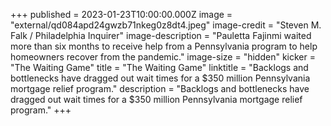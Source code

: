 +++
published = 2023-01-23T10:00:00.000Z
image = "external/qd084apd24gwzb71nkeg0z8dt4.jpeg"
image-credit = "Steven M. Falk / Philadelphia Inquirer"
image-description = "Pauletta Fajinmi waited more than six months to receive help from a Pennsylvania program to help homeowners recover from the pandemic."
image-size = "hidden"
kicker = "The Waiting Game"
title = "The Waiting Game"
linktitle = "Backlogs and bottlenecks have dragged out wait times for a $350 million Pennsylvania mortgage relief program."
description = "Backlogs and bottlenecks have dragged out wait times for a $350 million Pennsylvania mortgage relief program."
+++

